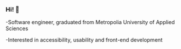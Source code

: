 ### Hi! 👋

-Software engineer, graduated from Metropolia University of Applied Sciences

-Interested in accessibility, usability and front-end development
